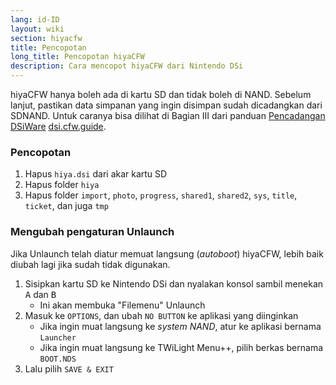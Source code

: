 ```yaml
---
lang: id-ID
layout: wiki
section: hiyacfw
title: Pencopotan
long_title: Pencopotan hiyaCFW
description: Cara mencopot hiyaCFW dari Nintendo DSi
---
```


hiyaCFW hanya boleh ada di kartu SD dan tidak boleh di NAND. Sebelum lanjut, pastikan data simpanan yang ingin disimpan sudah dicadangkan dari SDNAND. Untuk caranya bisa dilihat di Bagian III dari panduan [Pencadangan DSiWare](https://dsi.cfw.guide/dsiware-backups.html#section-iii---extracting-the-save-file-optional) [dsi.cfw.guide](https://dsi.cfw.guide).

### Pencopotan
1. Hapus `hiya.dsi` dari akar kartu SD
1. Hapus folder `hiya`
1. Hapus folder `import`, `photo`, `progress`, `shared1`, `shared2`, `sys`, `title`, `ticket`, dan juga `tmp`

### Mengubah pengaturan Unlaunch

Jika Unlaunch telah diatur memuat langsung (*autoboot*) hiyaCFW, lebih baik diubah lagi jika sudah tidak digunakan.

1. Sisipkan kartu SD ke Nintendo DSi dan nyalakan konsol sambil menekan <kbd class="face">A</kbd> dan <kbd class="face">B</kbd>
   - Ini akan membuka "Filemenu" Unlaunch
1. Masuk ke `OPTIONS`, dan ubah `NO BUTTON` ke aplikasi yang diinginkan
   - Jika ingin muat langsung ke *system NAND*, atur ke aplikasi bernama `Launcher`
   - Jika ingin muat langsung ke TWiLight Menu++, pilih berkas bernama `BOOT.NDS`
1. Lalu pilih `SAVE & EXIT`
